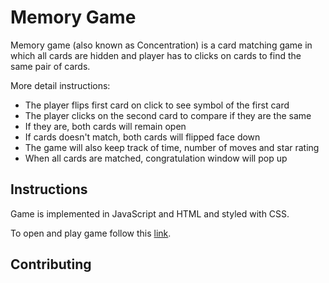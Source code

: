 # Memory Game 

Memory game (also known as Concentration) is a card matching game in which all cards are hidden and player has to 
clicks on cards to find the same pair of cards. 

More detail instructions:

* The player flips first card on click to see symbol of the first card
* The player clicks on the second card to compare if they are the same
* If they are, both cards will remain open 
* If cards doesn't match, both cards will flipped face down
* The game will also keep track of time, number of moves and star rating
* When all cards are matched, congratulation window will pop up 



## Instructions

Game is implemented in JavaScript and HTML and styled with CSS. 

To open and play game follow this [link](https://bela90.github.io/memory_game/).


## Contributing

